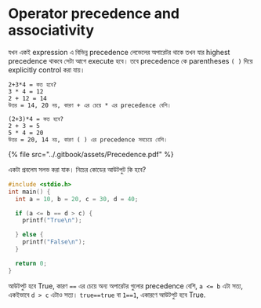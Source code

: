 # Operator precedence and associativity

যখন একই expression এ বিভিন্ন precedence লেভেলের অপারেটর থাকে তখন যার highest precedence থাকবে সেটা আগে execute হবে। তবে precedence কে parentheses `( )` দিয়ে explicitly control করা যায়।

```clike
2+3*4 = কত হবে?
3 * 4 = 12
2 + 12 = 14
উত্তর = 14, 20 নয়, কারণ + এর চেয়ে * এর precedence বেশি।

(2+3)*4 = কত হবে?
2 + 3 = 5
5 * 4 = 20
উত্তর = 20, 14 নয়, কারণ ( ) এর precedence সবচেয়ে বেশি।
```

{% file src="../.gitbook/assets/Precedence.pdf" %}

একটা  প্রবলেম সলভ করা যাক। নিচের কোডের আউটপুট কি হবে? &#x20;

```c
#include <stdio.h>
int main() {
  int a = 10, b = 20, c = 30, d = 40;

  if (a <= b == d > c) {
    printf("True\n");

  } else {
    printf("False\n");
  }

  return 0;
}
```

আউটপুট হবে True, কারণ `==` এর চেয়ে অন্য অপারেটর গুলোর precedence বেশি, `a <= b` এটা সত্য, একইভাবে `d > c` এটাও সত্য। `true==true` বা `1==1`, একারণে আউটপুট হবে True.
